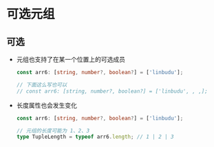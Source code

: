 # 可选元组

## 可选

  - 元组也支持了在某一个位置上的可选成员

    ```typescript
    const arr6: [string, number?, boolean?] = ['linbudu'];

    // 下面这么写也可以
    // const arr6: [string, number?, boolean?] = ['linbudu', , ,];
    ```

  - 长度属性也会发生变化

    ```typescript
    const arr6: [string, number?, boolean?] = ['linbudu'];

    // 元组的长度可能为 1、2、3
    type TupleLength = typeof arr6.length; // 1 | 2 | 3
    ```
